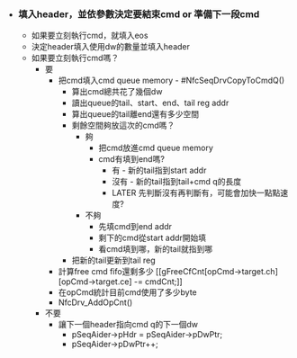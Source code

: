 - ### 填入header，並依參數決定要結束cmd or 準備下一段cmd
	- 如果要立刻執行cmd，就填入eos
	- 決定header填入使用dw的數量並填入header
	- 如果要立刻執行cmd嗎？
		- 要
			- 把cmd填入cmd queue memory - #NfcSeqDrvCopyToCmdQ()
				- 算出cmd總共花了幾個dw
				- 讀出queue的tail、start、end、tail reg addr
				- 算出queue的tail離end還有多少空間
				- 剩餘空間夠放這次的cmd嗎？
					- 夠
						- 把cmd放進cmd queue memory
						- cmd有填到end嗎?
							- 有 - 新的tail指到start addr
							- 沒有 - 新的tail指到tail+cmd q的長度
							- LATER 先判斷沒有再判斷有，可能會加快一點點速度?
					- 不夠
						- 先填cmd到end addr
						- 剩下的cmd從start addr開始填
						- 看cmd填到哪，新的tail就指到哪
				- 把新的tail更新到tail reg
			- 計算free cmd fifo還剩多少 [[gFreeCfCnt[opCmd->target.ch][opCmd->target.ce] -= cmdCnt;]]
			- 在opCmd統計目前cmd使用了多少byte
			- NfcDrv_AddOpCnt()
		- 不要
			- 讓下一個header指向cmd q的下一個dw
				- pSeqAider->pHdr = pSeqAider->pDwPtr;
				- pSeqAider->pDwPtr++;